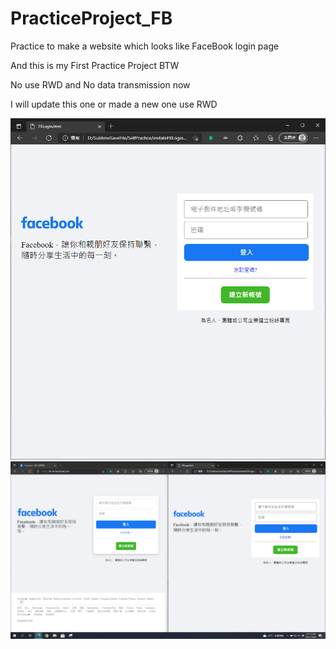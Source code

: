 # PracticeProject_FB
Practice to make a website which looks like FaceBook login page

And this is my First Practice Project BTW

No use RWD and No data transmission now

I will update this one or made a new one use RWD

![image](https://raw.githubusercontent.com/M0NST3R-Perry/PracticeProject_FB/upload_ver0.1/FBLoginImage_ver0.1.PNG)
![image](https://raw.githubusercontent.com/M0NST3R-Perry/PracticeProject_FB/upload_ver0.1/FBLoginImageCompare_ver0.1.PNG)
